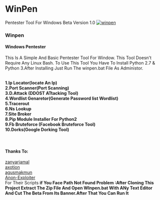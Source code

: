 # WinPen
Pentester Tool For Windows Beta Version 1.0
<a href="https://ibb.co/nj3YpgD"><img src="https://i.ibb.co/2d8CJnj/winpen.png" alt="winpen" border="0" /></a>
<h3>Winpen</h3>
<h4>Windows Pentester</h4>
<p>This Is A Simple And Basic Pentester Tool For Window. This Tool Doesn't Require Any Linux Bash. To Use This Tool You Have To Install Python 2.7 & Python 3.After Installing Just Run The winpen.bat File As Administor.</p><br/>
<b> 1.Ip Locator(locate An Ip)</b><br/>
<b> 2.Port Scanner(Port Scanning)</b><br/>
<b> 3.D.Attack (DDOST ATtacking Tool)</b><br/>
<b> 4.Wordlist Genaretor(Generate Password list Wordlist)</b><br/>
<b> 5.Tracerout</b><br/>
<b> 6.Ns Lookup</b><br/>
<b> 7.Site Broker</b><br/>
<b> 8.Pip Module Installer For Python2</b><br/>
<b> 9.Fb Bruteforce (Facebook Bruteforce Tool)</B><br/>
<b>10.Dorks(Google Dorking Tool)</b><br/>
<br/><br>
<h4>Thanks To:</h4>
<a href="https://github.com/zanyarjamal/">zanyarjamal</a></br>
<a href="https://github.com/axotion/">axotion</a></br>
<a href="https://github.com/agusmakmun">agusmakmun</a></br>
<a href="https://github.com/Anon-Exploiter/">Anon-Exploiter</a></br>
For Their Scripts
<b>if You Face Path Not Found Problem :After Cloning This Project Extract The Zip File And Open WInpen.bat With ANy Text Editor And Cut The Beta From Its Banner.After That You Can Run It<br/></b>
